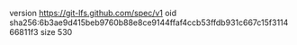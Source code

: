 version https://git-lfs.github.com/spec/v1
oid sha256:6b3ae9d415beb9760b88e8ce9144ffaf4ccb53ffdb931c667c15f311466811f3
size 530
